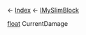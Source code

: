← [Index](Api-Index) ← [IMySlimBlock](VRage.Game.ModAPI.Ingame.IMySlimBlock)

[float](System.Single) CurrentDamage